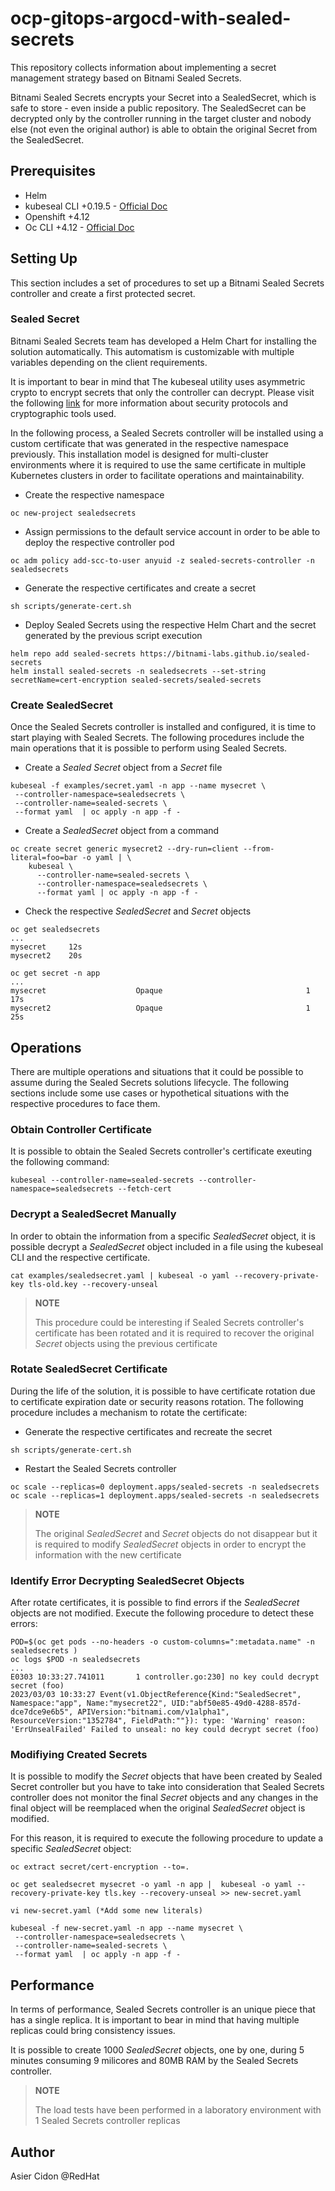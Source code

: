 # ocp-gitops-argocd-with-sealed-secrets

This repository collects information about implementing a secret management strategy based on Bitnami Sealed Secrets.

Bitnami Sealed Secrets encrypts your Secret into a SealedSecret, which is safe to store - even inside a public repository. The SealedSecret can be decrypted only by the controller running in the target cluster and nobody else (not even the original author) is able to obtain the original Secret from the SealedSecret.

## Prerequisites

- Helm
- kubeseal CLI +0.19.5 - [Official Doc](https://github.com/bitnami-labs/sealed-secrets#linux)
- Openshift +4.12
- Oc CLI +4.12 - [Official Doc](https://docs.openshift.com/container-platform/4.12/cli_reference/openshift_cli/getting-started-cli.html)

## Setting Up

This section includes a set of procedures to set up a Bitnami Sealed Secrets controller and create a first protected secret.

### Sealed Secret

Bitnami Sealed Secrets team has developed a Helm Chart for installing the solution automatically. This automatism is customizable with multiple variables depending on the client requirements.

It is important to bear in mind that The kubeseal utility uses asymmetric crypto to encrypt secrets that only the controller can decrypt. Please visit the following [link](https://github.com/bitnami-labs/sealed-secrets/blob/main/docs/developer/crypto.md) for more information about security protocols and cryptographic tools used.

In the following process, a Sealed Secrets controller will be installed using a custom certificate that was generated in the respective namespace previously. This installation model is designed for multi-cluster environments where it is required to use the same certificate in multiple Kubernetes clusters in order to facilitate operations and maintainability.

- Create the respective namespace
 
```$bash
oc new-project sealedsecrets
```

- Assign permissions to the default service account in order to be able to deploy the respective controller pod
 
```$bash
oc adm policy add-scc-to-user anyuid -z sealed-secrets-controller -n sealedsecrets
```

- Generate the respective certificates and create a secret
 
```$bash
sh scripts/generate-cert.sh
```

- Deploy Sealed Secrets using the respective Helm Chart and the secret generated by the previous script execution
 
```$bash
helm repo add sealed-secrets https://bitnami-labs.github.io/sealed-secrets
helm install sealed-secrets -n sealedsecrets --set-string secretName=cert-encryption sealed-secrets/sealed-secrets
```

### Create SealedSecret

Once the Sealed Secrets controller is installed and configured, it is time to start playing with Sealed Secrets. The following procedures include the main operations that it is possible to perform using Sealed Secrets.

- Create a *Sealed Secret* object from a *Secret* file

```$bash
kubeseal -f examples/secret.yaml -n app --name mysecret \
 --controller-namespace=sealedsecrets \
 --controller-name=sealed-secrets \
 --format yaml  | oc apply -n app -f -
```

- Create a *SealedSecret* object from a command

```$bash
oc create secret generic mysecret2 --dry-run=client --from-literal=foo=bar -o yaml | \
    kubeseal \
      --controller-name=sealed-secrets \
      --controller-namespace=sealedsecrets \
      --format yaml | oc apply -n app -f -
```

- Check the respective *SealedSecret* and *Secret* objects

```$bash
oc get sealedsecrets 
...
mysecret     12s
mysecret2    20s

oc get secret -n app
...
mysecret                    Opaque                                1      17s
mysecret2                   Opaque                                1      25s
```

## Operations

There are multiple operations and situations that it could be possible to assume during the Sealed Secrets solutions lifecycle. The following sections include some use cases or hypothetical situations with the respective procedures to face them.

### Obtain Controller Certificate

It is possible to obtain the Sealed Secrets controller's certificate exeuting the following command:

```$bash
kubeseal --controller-name=sealed-secrets --controller-namespace=sealedsecrets --fetch-cert
```
### Decrypt a SealedSecret Manually

In order to obtain the information from a specific *SealedSecret* object, it is possible decrypt a *SealedSecret* object included in a file using the kubeseal CLI and the respective certificate.

```$bash
cat examples/sealedsecret.yaml | kubeseal -o yaml --recovery-private-key tls-old.key --recovery-unseal
```

> **NOTE**
> 
> This procedure could be interesting if Sealed Secrets controller's certificate has been rotated and it is required to recover the original *Secret* objects using the previous certificate

### Rotate SealedSecret Certificate

During the life of the solution, it is possible to have certificate rotation due to certificate expiration date or security reasons rotation. The following procedure includes a mechanism to rotate the certificate:

- Generate the respective certificates and recreate the secret
 
```$bash
sh scripts/generate-cert.sh
```

- Restart the Sealed Secrets controller

```$bash
oc scale --replicas=0 deployment.apps/sealed-secrets -n sealedsecrets
oc scale --replicas=1 deployment.apps/sealed-secrets -n sealedsecrets
```

> **NOTE**
> 
> The original *SealedSecret* and *Secret* objects do not disappear but it is required to modify *SealedSecret* objects in order to encrypt the information with the new certificate

### Identify Error Decrypting SealedSecret Objects

After rotate certificates, it is possible to find errors if the *SealedSecret* objects are not modified. Execute the following procedure to detect these errors: 

```$bash
POD=$(oc get pods --no-headers -o custom-columns=":metadata.name" -n sealedsecrets )
oc logs $POD -n sealedsecrets
...
E0303 10:33:27.741011       1 controller.go:230] no key could decrypt secret (foo)
2023/03/03 10:33:27 Event(v1.ObjectReference{Kind:"SealedSecret", Namespace:"app", Name:"mysecret22", UID:"abf50e85-49d0-4288-857d-dce7dce9e6b5", APIVersion:"bitnami.com/v1alpha1", ResourceVersion:"1352784", FieldPath:""}): type: 'Warning' reason: 'ErrUnsealFailed' Failed to unseal: no key could decrypt secret (foo)
```

### Modifiying Created Secrets

It is possible to modify the *Secret* objects that have been created by Sealed Secret controller but you have to take into consideration that Sealed Secrets controller does not monitor the final *Secret* objects and any changes in the final object will be reemplaced when the original *SealedSecret* object is modified.

For this reason, it is required to execute the following procedure to update a specific *SealedSecret* object:

```$bash
oc extract secret/cert-encryption --to=.

oc get sealedsecret mysecret -o yaml -n app |  kubeseal -o yaml --recovery-private-key tls.key --recovery-unseal >> new-secret.yaml

vi new-secret.yaml (*Add some new literals)

kubeseal -f new-secret.yaml -n app --name mysecret \
 --controller-namespace=sealedsecrets \
 --controller-name=sealed-secrets \
 --format yaml  | oc apply -n app -f -
```

## Performance

In terms of performance, Sealed Secrets controller is an unique piece that has a single replica. It is important to bear in mind that having multiple replicas could bring consistency issues.

It is possible to create 1000 *SealedSecret* objects, one by one, during 5 minutes consuming 9 milicores and 80MB RAM by the Sealed Secrets controller.

> **NOTE**
> 
> The load tests have been performed in a laboratory environment with 1 Sealed Secrets controller replicas

## Author

Asier Cidon @RedHat
